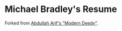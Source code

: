 # Michael Bradley's Resume

Forked from [Abdullah Arif's "Modern Deedy"](https://github.com/Aarif123456/modern-deedy/tree/07c724f66d73d2b5488a312a30beed6b671e23bf).
